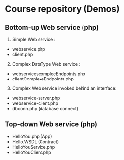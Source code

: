 # Course repository (Demos)

## Bottom-up Web service (php)

1. Simple Web service : 
  - webservice.php
  - client.php

2. Complex DataType Web service : 
  - webservicescomplecEndpoints.php
  - clientComplexeEndpoints.php

3. Complex Web service invoked behind an interface: 
  - webservice-server.php
  - webservice-client.php
  - dbconn.php (database connect)


## Top-down Web service (php)
- HelloYou.php (App)
- Hello.WSDL (Contract)
- HelloYouService.php
- HelloYouClient.php


